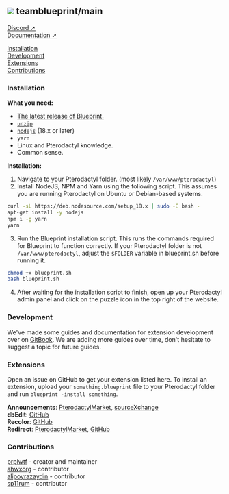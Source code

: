 ## ![](https://i.imgur.com/SsOU6r8.png) teamblueprint/main
[Discord ➚](https://ptero.shop/community)\
[Documentation ➚](https://ptero.shop/docs)

[Installation](#installation)\
[Development](#development)\
[Extensions](#extensions)\
[Contributions](#contributions)

### Installation
**What you need:**
* [The latest release of Blueprint.](https://github.com/teamblueprint/main/releases/latest)
* [`unzip`](https://pkgs.org/download/unzip)
* [`nodejs`](https://nodejs.org) (18.x or later)
* `yarn`
* Linux and Pterodactyl knowledge.
* Common sense.

**Installation:**
1. Navigate to your Pterodactyl folder. (most likely `/var/www/pterodactyl`)
2. Install NodeJS, NPM and Yarn using the following script. This assumes you are running Pterodactyl on Ubuntu or Debian-based systems.
```sh
curl -sL https://deb.nodesource.com/setup_18.x | sudo -E bash -
apt-get install -y nodejs
npm i -g yarn
yarn
```
3. Run the Blueprint installation script. This runs the commands required for Blueprint to function correctly. If your Pterodactyl folder is not `/var/www/pterodactyl`, adjust the `$FOLDER` variable in blueprint.sh before running it.
```sh
chmod +x blueprint.sh
bash blueprint.sh
```
4. After waiting for the installation script to finish, open up your Pterodactyl admin panel and click on the puzzle icon in the top right of the website.

### Development
We've made some guides and documentation for extension development over on [GitBook](https://ptero.shop/docs). We are adding more guides over time, don't hesitate to suggest a topic for future guides.

### Extensions
Open an issue on GitHub to get your extension listed here. To install an extension, upload your `something.blueprint` file to your Pterodactyl folder and run `blueprint -install something`.

**Announcements**: [PterodactylMarket](https://pterodactylmarket.com/resource/679), [sourceXchange](https://www.sourcexchange.net/products/announcements)\
**dbEdit**: [GitHub](https://github.com/prplwtf/blueprint-dbedit)\
**Recolor**: [GitHub](https://github.com/sp11rum/recolor)\
**Redirect**: [PterodactylMarket](https://pterodactylmarket.com/resource/664), [GitHub](https://github.com/prplwtf/blueprint-redirect)

### Contributions
[prplwtf](https://github.com/prplwtf) - creator and maintainer\
[ahwxorg](https://github.com/ahwxorg) - contributor\
[alipoyrazaydin](https://github.com/alipoyrazaydin) - contributor\
[sp11rum](https://github.com/sp11rum) - contributor